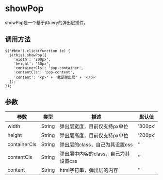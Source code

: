 # showPop
showPop是一个基于jQuery的弹出层插件。

##	调用方法
```
$('#btn').click(function (e) { 
  $(this).showPop({ 
    'width': '200px',
    'height': '50px',  
    'containerCls': 'pop-container',  
    'contentCls': 'pop-content',  
    'content': '<p>' + '我是弹出层' + '</p>'  
  });
});
```

##	参数
参数 | 类型 | 描述 | 默认值
------------ | ------------- | ------------ | ------------
width | String | 弹出层宽度，目前仅支持px单位 | '300px'
height | String | 弹出层高度，目前仅支持px单位 | '200px'
containerCls | String | 弹出层的class，自己为其设置css | ''
contentCls | String | 弹出层中内容的class，自己为其设置css | ''
content | String | html字符串，弹出层的内容 | ''
